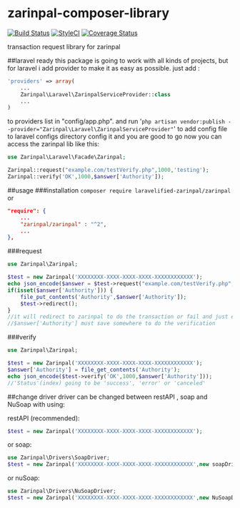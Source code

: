 # zarinpal-composer-library 
[![Build Status](https://travis-ci.org/RTLer/zarinpal-composer-library.svg?branch=master)](https://travis-ci.org/RTLer/zarinpal-composer-library) 
[![StyleCI](https://styleci.io/repos/37937280/shield)](https://styleci.io/repos/37937280)
[![Coverage Status](https://coveralls.io/repos/github/RTLer/zarinpal-composer-library/badge.svg?branch=master)](https://coveralls.io/github/RTLer/zarinpal-composer-library?branch=master)


transaction request library for zarinpal

##laravel ready
this package is going to work with all kinds of projects, but for laravel i add provider to make it as easy as possible.
just add :
```php
'providers' => array(
    ...
    Zarinpal\Laravel\ZarinpalServiceProvider::class
    ...
)
``` 
to providers list in "config/app.php". and run
'`php artisan vendor:publish --provider="Zarinpal\Laravel\ZarinpalServiceProvider"`'
to add config file to laravel configs directory config it and you are good to go
now you can access the zarinpal lib like this:
```php
use Zarinpal\Laravel\Facade\Zarinpal;

Zarinpal::request("example.com/testVerify.php",1000,'testing');
Zarinpal::verify('OK',1000,$answer['Authority']);
```


##usage
###installation 
``composer require laravelified-zarinpal/zarinpal``
or
```json
"require": {
    ...
    "zarinpal/zarinpal" : "^2",
    ...
},
```

###request
```php
use Zarinpal\Zarinpal;

$test = new Zarinpal('XXXXXXXX-XXXX-XXXX-XXXX-XXXXXXXXXXXX');
echo json_encode($answer = $test->request("example.com/testVerify.php",1000,'testing'));
if(isset($answer['Authority'])) {
    file_put_contents('Authority',$answer['Authority']);
    $test->redirect();
}
//it will redirect to zarinpal to do the transaction or fail and just echo the errors.
//$answer['Authority'] must save somewhere to do the verification  
```

###verify
```php
use Zarinpal\Zarinpal;

$test = new Zarinpal('XXXXXXXX-XXXX-XXXX-XXXX-XXXXXXXXXXXX');
$answer['Authority'] = file_get_contents('Authority');
echo json_encode($test->verify('OK',1000,$answer['Authority']));
//'Status'(index) going to be 'success', 'error' or 'canceled'
```
##change driver
driver can be changed between restAPI , soap and NuSoap with using:

restAPI (recommended):
```php
$test = new Zarinpal('XXXXXXXX-XXXX-XXXX-XXXX-XXXXXXXXXXXX');
```
or soap:
```php
use Zarinpal\Drivers\SoapDriver;
$test = new Zarinpal('XXXXXXXX-XXXX-XXXX-XXXX-XXXXXXXXXXXX',new soapDriver());
```
or nuSoap:
```php
use Zarinpal\Drivers\NuSoapDriver;
$test = new Zarinpal('XXXXXXXX-XXXX-XXXX-XXXX-XXXXXXXXXXXX',new NuSoapDriver());
```


